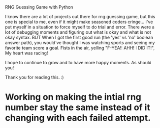 RNG Guessing Game with Python

I know there are a lot of projects out there for rng guessing game, but this one is special to me, even if it might make seasoned coders cringe... I've put myself in a situation to force myself to do trial and error. There were a lot of debugging moments and figuring out what is okay and what is not okay syntax. BUT When I got the first good run (the 'yes' vs 'no' boolean answer path), you would've thought I was watching sports and seeing my favorite team score a goal. Fists in the air, yelling "F-YEA!! AHH! I DID IT!", My heart was racing! 

I hope to continue to grow and to have more happy moments. As should you! 

Thank you for reading this. :)  

# Working on making the intial rng number stay the same instead of it changing with each failed attempt. 
